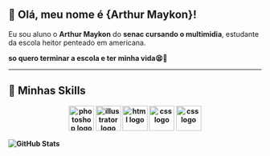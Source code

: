 ## 💜 Olá, meu nome é {Arthur Maykon}!

Eu sou aluno o <b>Arthur Maykon</b> do <b>senac cursando o multimidia</b>, estudante da escola heitor penteado em americana.<p> <b>so quero terminar a escola e ter minha vida😫🥱 


---

## 🚀 Minhas Skills
 <div align="center" style="display: inline_block">
<img src="https://skillicons.dev/icons?i=photoshop" height="50" alt="photoshop logo" />
<img src="https://skillicons.dev/icons?i=illustrator" height="50" alt="illustrator logo" />
<img src="https://skillicons.dev/icons?i=html" height="50" alt="html logo" />
<img src="https://skillicons.dev/icons?i=css" height="50" alt="css logo" />
<img src="https://skillicons.dev/icons?i=robloxstudio" height="50" alt="css logo" />
</div>




![GitHub Stats](https://github-readme-stats.vercel.app/api?username=arthur&show_icons=true&theme=blue_navy)</code>

